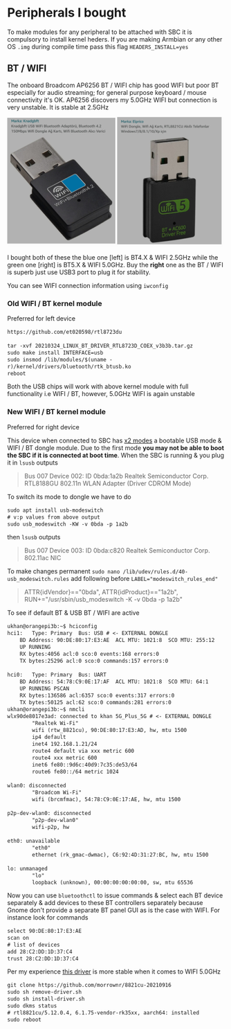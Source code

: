 # Peripherals I bought 
To make modules for any peripheral to be attached with SBC it is compulsory to install kernel heders. If you are making Armbian or any other OS `.img` during compile time pass this flag `HEADERS_INSTALL=yes` 

## BT / WIFI 
The onboard Broadcom AP6256 BT / WIFI chip has good WIFI but poor BT especially for audio streaming; for general purpose keyboard / mouse connectivity it's OK. AP6256 discovers my 5.0GHz WIFI but connection is very unstable. It is stable at 2.5GHz

<img src="BT-WIFI.jpg" width="500" />

I bought both of these the blue one [left] is BT4.X & WIFI 2.5GHz while the green one [right] is BT5.X & WIFI 5.0GHz. Buy the **right** one as the BT / WIFI is superb just use USB3 port to plug it for stability. 

You can see WIFI connection information using `iwconfig`

### Old WIFI / BT kernel module 
Preferred for left device
```
https://github.com/et020598/rtl8723du

tar -xvf 20210324_LINUX_BT_DRIVER_RTL8723D_COEX_v3b3b.tar.gz
sudo make install INTERFACE=usb
sudo insmod /lib/modules/$(uname -r)/kernel/drivers/bluetooth/rtk_btusb.ko
reboot
```
Both the USB chips will work with above kernel module with full functionality i.e WIFI / BT, however, 5.0GHz WIFI is again unstable

### New WIFI / BT kernel module
Preferred for right device


This device when connected to SBC has [x2 modes](https://github.com/morrownr/8821cu-20210916/issues/92) a bootable USB mode & WIFI / BT dongle module. Due to the first mode **you may not be able to boot the SBC if it is connected at boot time**. When the SBC is running & you plug it in `lsusb` outputs
> Bus 007 Device 002: ID 0bda:1a2b Realtek Semiconductor Corp. RTL8188GU 802.11n WLAN Adapter (Driver CDROM Mode)

To switch its mode to dongle we have to do
```
sudo apt install usb-modeswitch
# v:p values from above output
sudo usb_modeswitch -KW -v 0bda -p 1a2b
```
then `lsusb` outputs
> Bus 007 Device 003: ID 0bda:c820 Realtek Semiconductor Corp. 802.11ac NIC

To make changes permanent `sudo nano /lib/udev/rules.d/40-usb_modeswitch.rules` add following before `LABEL="modeswitch_rules_end"`

> ATTR{idVendor}=="0bda", ATTR{idProduct}=="1a2b", RUN+="/usr/sbin/usb_modeswitch -K -v 0bda -p 1a2b"

To see if default BT & USB BT / WIFI are active
```
ukhan@orangepi3b:~$ hciconfig
hci1:	Type: Primary  Bus: USB # <- EXTERNAL DONGLE
	BD Address: 90:DE:80:17:E3:AE  ACL MTU: 1021:8  SCO MTU: 255:12
	UP RUNNING 
	RX bytes:4056 acl:0 sco:0 events:168 errors:0
	TX bytes:25296 acl:0 sco:0 commands:157 errors:0

hci0:	Type: Primary  Bus: UART
	BD Address: 54:78:C9:0E:17:AF  ACL MTU: 1021:8  SCO MTU: 64:1
	UP RUNNING PSCAN 
	RX bytes:136586 acl:6357 sco:0 events:317 errors:0
	TX bytes:50125 acl:62 sco:0 commands:281 errors:0
ukhan@orangepi3b:~$ nmcli
wlx90de8017e3ad: connected to khan 5G_Plus_5G # <- EXTERNAL DONGLE
        "Realtek Wi-Fi"
        wifi (rtw_8821cu), 90:DE:80:17:E3:AD, hw, mtu 1500
        ip4 default
        inet4 192.168.1.21/24
        route4 default via xxx metric 600
        route4 xxx metric 600
        inet6 fe80::9d6c:40d9:7c35:de53/64
        route6 fe80::/64 metric 1024

wlan0: disconnected
        "Broadcom Wi-Fi"
        wifi (brcmfmac), 54:78:C9:0E:17:AE, hw, mtu 1500

p2p-dev-wlan0: disconnected
        "p2p-dev-wlan0"
        wifi-p2p, hw

eth0: unavailable
        "eth0"
        ethernet (rk_gmac-dwmac), C6:92:4D:31:27:BC, hw, mtu 1500

lo: unmanaged
        "lo"
        loopback (unknown), 00:00:00:00:00:00, sw, mtu 65536

```

Now you can use `bluetoothctl` to issue commands & select each BT device separately & add devices to these BT controllers separately because Gnome don't provide a separate BT panel GUI as is the case with WIFI. For instance look for commands 
```
select 90:DE:80:17:E3:AE
scan on
# list of devices
add 28:C2:DD:1D:37:C4
trust 28:C2:DD:1D:37:C4
```
Per my experience [this driver](https://github.com/morrownr/8821cu-20210916) is more stable when it comes to WIFI 5.0GHz
```
git clone https://github.com/morrownr/8821cu-20210916
sudo sh remove-driver.sh
sudo sh install-driver.sh
sudo dkms status
# rtl8821cu/5.12.0.4, 6.1.75-vendor-rk35xx, aarch64: installed
sudo reboot
```
